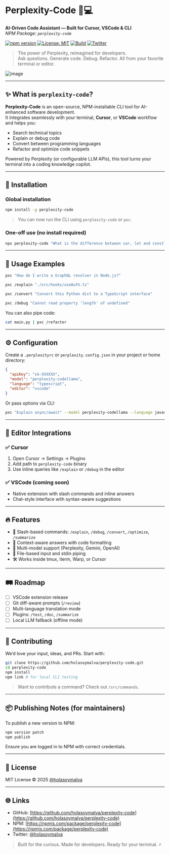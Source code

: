 # Perplexity-Code 🧠💻


**AI-Driven Code Assistant — Built for Cursor, VSCode & CLI**  
_NPM Package: `perplexity-code`_

[![npm version](https://img.shields.io/npm/v/perplexity-code.svg)](https://www.npmjs.com/package/perplexity-code)
[![License: MIT](https://img.shields.io/badge/License-MIT-green.svg)](LICENSE)
[![Build](https://img.shields.io/github/actions/workflow/status/holasoymalva/perplexity-code/main.yml)](https://github.com/holasoymalva/perplexity-code/actions)
[![Twitter](https://img.shields.io/twitter/follow/holasoymalva?style=social)](https://twitter.com/holasoymalva)

> The power of Perplexity, reimagined for developers.  
> Ask questions. Generate code. Debug. Refactor. All from your favorite terminal or editor.

![image](https://github.com/user-attachments/assets/c6f7b95d-7c62-4999-9112-aaff6036decf)

---

## ✨ What is `perplexity-code`?

**Perplexity-Code** is an open-source, NPM-installable CLI tool for AI-enhanced software development.  
It integrates seamlessly with your terminal, **Cursor**, or **VSCode** workflow and helps you:

- Search technical topics
- Explain or debug code
- Convert between programming languages
- Refactor and optimize code snippets

Powered by Perplexity (or configurable LLM APIs), this tool turns your terminal into a coding knowledge copilot.

---

## 🔧 Installation

### Global installation

```bash
npm install -g perplexity-code
````

> You can now run the CLI using `perplexity-code` or `pxc`.

### One-off use (no install required)

```bash
npx perplexity-code "What is the difference between var, let and const?"
```

---

## 🚀 Usage Examples

```bash
pxc "How do I write a GraphQL resolver in Node.js?"
```

```bash
pxc /explain "./src/hooks/useAuth.ts"
```

```bash
pxc /convert "Convert this Python dict to a TypeScript interface"
```

```bash
pxc /debug "Cannot read property 'length' of undefined"
```

You can also pipe code:

```bash
cat main.py | pxc /refactor
```

---

## ⚙️ Configuration

Create a `.perplexityrc` or `perplexity.config.json` in your project or home directory:

```json
{
  "apiKey": "sk-XXXXXX",
  "model": "perplexity-codellama",
  "language": "typescript",
  "editor": "vscode"
}
```

Or pass options via CLI:

```bash
pxc "Explain async/await" --model perplexity-codellama --language javascript
```

---

## 🧩 Editor Integrations

### ✅ Cursor

1. Open Cursor → Settings → Plugins
2. Add path to `perplexity-code` binary
3. Use inline queries like `/explain` or `/debug` in the editor

### ✅ VSCode (coming soon)

* Native extension with slash commands and inline answers
* Chat-style interface with syntax-aware suggestions

---

## 🔥 Features

* 💬 Slash-based commands: `/explain`, `/debug`, `/convert`, `/optimize`, `/summarize`
* 🧠 Context-aware answers with code formatting
* 🧪 Multi-model support (Perplexity, Gemini, OpenAI)
* 📂 File-based input and stdin piping
* 🛠️ Works inside tmux, iterm, Warp, or Cursor

---

## 🛤 Roadmap

* [ ] VSCode extension release
* [ ] Git diff-aware prompts (`/review`)
* [ ] Multi-language translation mode
* [ ] Plugins: `/test`, `/doc`, `/summarize`
* [ ] Local LLM fallback (offline mode)

---

## 🤝 Contributing

We’d love your input, ideas, and PRs. Start with:

```bash
git clone https://github.com/holasoymalva/perplexity-code.git
cd perplexity-code
npm install
npm link # for local CLI testing
```

> Want to contribute a command? Check out `/src/commands`.

---

## 📦 Publishing Notes (for maintainers)

To publish a new version to NPM:

```bash
npm version patch
npm publish
```

Ensure you are logged in to NPM with correct credentials.

---

## 📄 License

MIT License © 2025 [@holasoymalva](https://github.com/holasoymalva)

---

## 🌐 Links

* GitHub: [https://github.com/holasoymalva/perplexity-code](https://github.com/holasoymalva/perplexity-code)
* NPM: [https://npmjs.com/package/perplexity-code](https://npmjs.com/package/perplexity-code)
* Twitter: [@holasoymalva](https://twitter.com/holasoymalva)

> Built for the curious. Made for developers. Ready for your terminal. ⚡️
